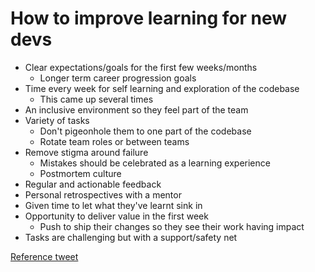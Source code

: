 # How to improve learning for new devs

- Clear expectations/goals for the first few weeks/months
  - Longer term career progression goals
- Time every week for self learning and exploration of the codebase
  - This came up several times
- An inclusive environment so they feel part of the team
- Variety of tasks
  - Don't pigeonhole them to one part of the codebase
  - Rotate team roles or between teams
- Remove stigma around failure
  - Mistakes should be celebrated as a learning experience
  - Postmortem culture
- Regular and actionable feedback
- Personal retrospectives with a mentor
- Given time to let what they've learnt sink in
- Opportunity to deliver value in the first week
  - Push to ship their changes so they see their work having impact
- Tasks are challenging but with a support/safety net

[Reference tweet](https://twitter.com/ianrohdebell/status/1136950579547332608)
